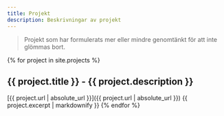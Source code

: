 ```yaml
---
title: Projekt
description: Beskrivningar av projekt
---
```


> Projekt som har formulerats mer eller mindre genomtänkt för att inte glömmas bort.

{% for project in site.projects %}
## {{ project.title }} - {{ project.description }}
[{{ project.url | absolute_url }}]({{ project.url | absolute_url }})
{{ project.excerpt | markdownify }}
{% endfor %}

